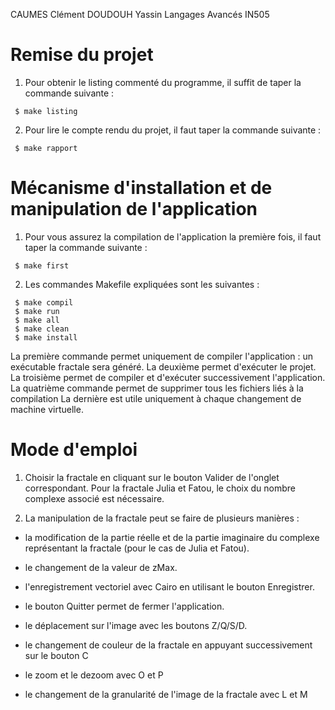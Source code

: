 CAUMES Clément DOUDOUH Yassin
Langages Avancés IN505 

# Remise du projet 

1. Pour obtenir le listing commenté du programme, il suffit de taper la commande suivante : 

```
 $ make listing
```

2. Pour lire le compte rendu du projet, il faut taper la commande suivante :

```
 $ make rapport
```

# Mécanisme d'installation et de manipulation de l'application

1. Pour vous assurez la compilation de l'application la première fois, il faut taper la commande suivante : 

```
 $ make first
```

2. Les commandes Makefile expliquées sont les suivantes : 

```
 $ make compil 
 $ make run
 $ make all
 $ make clean 
 $ make install 
```

   La première commande permet uniquement de compiler l'application : un exécutable fractale sera généré. 
   La deuxième permet d'exécuter le projet. 
   La troisième permet de compiler et d'exécuter successivement l'application. 
   La quatrième commande permet de supprimer tous les fichiers liés à la compilation 
   La dernière est utile uniquement à chaque changement de machine virtuelle. 


# Mode d'emploi 

1. Choisir la fractale en cliquant sur le bouton Valider de l'onglet correspondant. 
   Pour la fractale Julia et Fatou, le choix du nombre complexe associé est nécessaire. 
   
2. La manipulation de la fractale peut se faire de plusieurs manières : 

- la modification de la partie réelle et de la partie imaginaire du complexe représentant la fractale (pour le cas de Julia et Fatou). 

- le changement de la valeur de zMax. 

- l'enregistrement vectoriel avec Cairo en utilisant le bouton Enregistrer. 

- le bouton Quitter permet de fermer l'application.

- le déplacement sur l'image avec les boutons Z/Q/S/D. 

- le changement de couleur de la fractale en appuyant successivement sur le bouton C 

- le zoom et le dezoom avec O et P

- le changement de la granularité de l'image de la fractale avec L et M 
   
